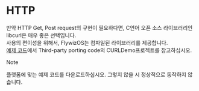 # HTTP
만약 HTTP Get, Post request의 구현이 필요하다면, C언어 오픈 소스 라이브러리인 libcurl은 매우 좋은  선택입니다.  
사용의 편이성을 위해서, FlywizOS는 컴파일된 라이브러리를 제공합니다.  
[예제 코드](demo_download.md#demo_download)에서 Third-party porting code의 CURLDemo프로젝트를 참고하십시오.

> [!Note]
> 플랫폼에 맞는 예제 코드를 다운로드하십시오. 그렇지 않을 시 정상적으로 동작하지 않습니다.